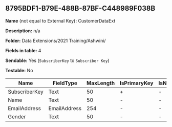 ## 8795BDF1-B79E-488B-87BF-C448989F038B

**Name** (not equal to External Key)**:** CustomerDataExt

**Description:** n/a

**Folder:** Data Extensions/2021 Training/Ashwini/

**Fields in table:** 4

**Sendable:** Yes (`SubscriberKey` to `Subscriber Key`)

**Testable:** No

| Name | FieldType | MaxLength | IsPrimaryKey | IsNullable | DefaultValue |
| --- | --- | --- | --- | --- | --- |
| SubscriberKey | Text | 50 | + | - |  |
| Name | Text | 50 | - | - |  |
| EmailAddress | EmailAddress | 254 | - | - |  |
| Gender | Text | 50 | - | - |  |
